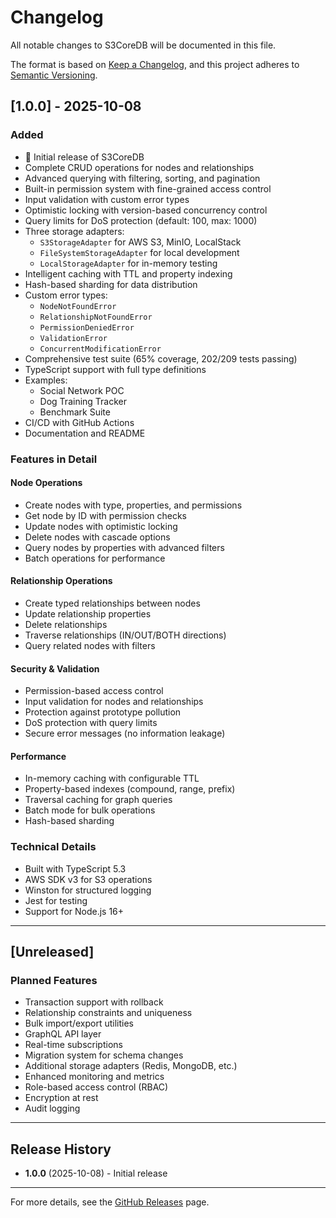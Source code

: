 # Changelog

All notable changes to S3CoreDB will be documented in this file.

The format is based on [Keep a Changelog](https://keepachangelog.com/en/1.0.0/),
and this project adheres to [Semantic Versioning](https://semver.org/spec/v2.0.0.html).

## [1.0.0] - 2025-10-08

### Added
- 🎉 Initial release of S3CoreDB
- Complete CRUD operations for nodes and relationships
- Advanced querying with filtering, sorting, and pagination
- Built-in permission system with fine-grained access control
- Input validation with custom error types
- Optimistic locking with version-based concurrency control
- Query limits for DoS protection (default: 100, max: 1000)
- Three storage adapters:
  - `S3StorageAdapter` for AWS S3, MinIO, LocalStack
  - `FileSystemStorageAdapter` for local development
  - `LocalStorageAdapter` for in-memory testing
- Intelligent caching with TTL and property indexing
- Hash-based sharding for data distribution
- Custom error types:
  - `NodeNotFoundError`
  - `RelationshipNotFoundError`
  - `PermissionDeniedError`
  - `ValidationError`
  - `ConcurrentModificationError`
- Comprehensive test suite (65% coverage, 202/209 tests passing)
- TypeScript support with full type definitions
- Examples:
  - Social Network POC
  - Dog Training Tracker
  - Benchmark Suite
- CI/CD with GitHub Actions
- Documentation and README

### Features in Detail

#### Node Operations
- Create nodes with type, properties, and permissions
- Get node by ID with permission checks
- Update nodes with optimistic locking
- Delete nodes with cascade options
- Query nodes by properties with advanced filters
- Batch operations for performance

#### Relationship Operations
- Create typed relationships between nodes
- Update relationship properties
- Delete relationships
- Traverse relationships (IN/OUT/BOTH directions)
- Query related nodes with filters

#### Security & Validation
- Permission-based access control
- Input validation for nodes and relationships
- Protection against prototype pollution
- DoS protection with query limits
- Secure error messages (no information leakage)

#### Performance
- In-memory caching with configurable TTL
- Property-based indexes (compound, range, prefix)
- Traversal caching for graph queries
- Batch mode for bulk operations
- Hash-based sharding

### Technical Details
- Built with TypeScript 5.3
- AWS SDK v3 for S3 operations
- Winston for structured logging
- Jest for testing
- Support for Node.js 16+

---

## [Unreleased]

### Planned Features
- Transaction support with rollback
- Relationship constraints and uniqueness
- Bulk import/export utilities
- GraphQL API layer
- Real-time subscriptions
- Migration system for schema changes
- Additional storage adapters (Redis, MongoDB, etc.)
- Enhanced monitoring and metrics
- Role-based access control (RBAC)
- Encryption at rest
- Audit logging

---

## Release History

- **1.0.0** (2025-10-08) - Initial release

---

For more details, see the [GitHub Releases](https://github.com/TylorMayfield/s3coredb/releases) page.

